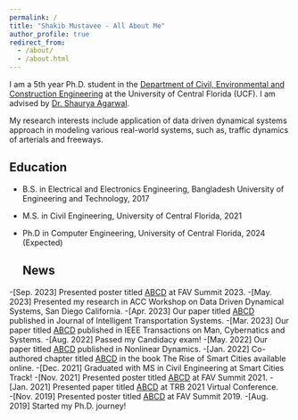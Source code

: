 ```yaml
---
permalink: /
title: "Shakib Mustavee - All About Me"
author_profile: true
redirect_from: 
  - /about/
  - /about.html
---
```

 I am a 5th year Ph.D. student in the [Department of Civil, Environmental and Construction Engineering](https://www.cece.ucf.edu/) at the University of Central Florida (UCF). I am advised by [Dr. Shaurya Agarwal](https://www.cece.ucf.edu/person/shauryaagarwal/). 

 My research interests include application of data driven dynamical systems approach in modeling various real-world systems, such as, traffic dynamics of arterials and freeways. 

## Education
* B.S. in Electrical and Electronics Engineering, Bangladesh University of Engineering and Technology, 2017
* M.S. in Civil Engineering, University of Central Florida, 2021
* Ph.D in Computer Engineering, University of Central Florida, 2024 (Expected)

  ## News
-[Sep. 2023] Presented poster titled [ABCD](http://mustavee.github.io/files/abc.pdf) at FAV Summit 2023.
-[May. 2023] Presented my research in ACC Workshop on Data Driven Dynamical Systems, San Diego California. 
-[Apr. 2023] Our paper titled [ABCD](http://mustavee.github.io/files/abc.pdf) published in Journal of Intelligent Transportation Systems. 
-[Mar. 2023] Our paper titled [ABCD](http://mustavee.github.io/files/abc.pdf) published in IEEE Transactions on Man, Cybernatics and Systems. 
-[Aug. 2022] Passed my Candidacy exam!
-[May. 2022] Our paper titled [ABCD](http://mustavee.github.io/files/abc.pdf) published in Nonlinear Dynamics. 
-[Jan. 2022] Co-authored chapter titled [ABCD](http://mustavee.github.io/files/abc.pdf) in the book The Rise of Smart Cities available online.
-[Dec. 2021] Graduated with MS in Civil Engineering at Smart Cities Track!
-[Nov. 2021] Presented poster titled [ABCD](http://mustavee.github.io/files/abc.pdf) at FAV Summit 2021.
-[Jan. 2021] Presented paper titled [ABCD](http://mustavee.github.io/files/abc.pdf) at TRB 2021 Virtual Conference.  
-[Nov. 2019] Presented poster titled [ABCD](http://mustavee.github.io/files/abc.pdf) at FAV Summit 2019.
-[Aug. 2019] Started my Ph.D. journey!
